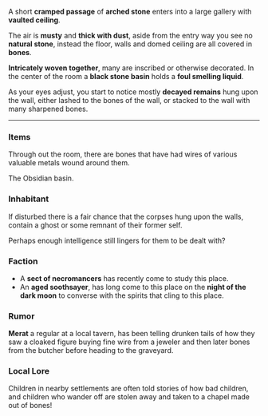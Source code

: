 A short **cramped passage** of **arched stone** enters into a large gallery with **vaulted ceiling**.

The air is **musty** and **thick with dust**, aside from the entry way you see no **natural stone**, instead the floor, walls and domed ceiling are all covered in **bones**. 

**Intricately woven together**, many are inscribed or otherwise decorated. In the center of the room a **black stone basin** holds a **foul smelling liquid**. 

As your eyes adjust, you start to notice mostly **decayed remains** hung upon the wall, either lashed to the bones of the wall, or stacked to the wall with many sharpened bones. 

---

### Items

Through out the room, there are bones that have had wires of various valuable metals wound around them.

The Obsidian basin.

### Inhabitant

If disturbed there is a fair chance that the corpses hung upon the walls, contain a ghost or some remnant of their former self.

Perhaps enough intelligence still lingers for them to be dealt with? 

### Faction

* A **sect of necromancers** has recently come to study this place.
* An **aged soothsayer**, has long come to this place on the **night of the dark moon** to converse with the spirits that cling to this place.

### Rumor

**Merat** a regular at a local tavern, has been telling drunken tails of how they saw a cloaked figure buying fine wire from a jeweler and then later bones from the butcher before heading to the graveyard.

### Local Lore

Children in nearby settlements are often told stories of how bad children, and children who wander off are stolen away and taken to a chapel made out of bones!